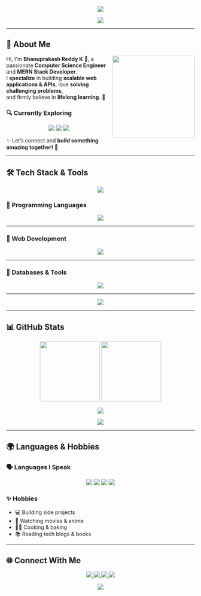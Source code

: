 <p align="center">
  <img src="https://capsule-render.vercel.app/api?type=waving&color=F77F00&height=200&section=header&text=Bhanuprakash%20Reddy%20K&fontSize=40&fontColor=ffffff&animation=fadeIn&fontAlignY=35"/>
</p>

<p align="center">
  <img src="https://readme-typing-svg.herokuapp.com?size=25&duration=4000&color=F77F00&center=true&vCenter=true&width=700&lines=Full+Stack+Developer+💻;MERN+Stack+Engineer+🚀;Open+Source+Contributor+🌍;Tech+Explorer+🔥" />
</p>

---

## 🚀 About Me  

<img align="right" src="https://media.giphy.com/media/WUlplcMpOCEmTGBtBW/giphy.gif" width="220"/>

Hi, I'm **Bhanuprakash Reddy K** 👋, a passionate **Computer Science Engineer** and **MERN Stack Developer**.  
I **specialize** in building **scalable web applications & APIs**, love **solving challenging problems**,  
and firmly believe in **lifelong learning**. 🌱  

### 🔍 Currently Exploring
<p align="center">
  <img src="https://img.shields.io/badge/Machine%20Learning-102230?style=for-the-badge&logo=tensorflow&logoColor=orange"/>
  <img src="https://img.shields.io/badge/DevOps-0A66C2?style=for-the-badge&logo=azuredevops&logoColor=white"/>
  <img src="https://img.shields.io/badge/Cloud%20Computing-4285F4?style=for-the-badge&logo=googlecloud&logoColor=white"/>
</p>

✨ Let’s connect and **build something amazing together!** 🚀  

---

## 🛠️ Tech Stack & Tools

<p align="center">
  <img src="https://user-images.githubusercontent.com/73097560/115834477-dbab4500-a447-11eb-908a-139a6edaec5c.gif">
</p>

### 🔹 Programming Languages
<p align="center">
  <img src="https://skillicons.dev/icons?i=cpp,python,kotlin,javascript" />
</p>

---

### 🔹 Web Development
<p align="center">
  <img src="https://skillicons.dev/icons?i=html,css,sass,react,nodejs,express" />
</p>

---

### 🔹 Databases & Tools
<p align="center">
  <img src="https://skillicons.dev/icons?i=mongodb,git,github,vscode,bootstrap" />
</p>

---

<p align="center">
  <img src="https://user-images.githubusercontent.com/73097560/115834477-dbab4500-a447-11eb-908a-139a6edaec5c.gif">
</p>

---

## 📊 GitHub Stats  

<p align="center">
  <img src="https://github-readme-stats.vercel.app/api?username=bhanreddy&show_icons=true&theme=tokyonight&hide_border=true" height="160"/>
  <img src="https://github-readme-streak-stats.herokuapp.com/?user=bhanreddy&theme=tokyonight&hide_border=true" height="160"/>
</p>

<p align="center">
  <img src="https://github-readme-stats.vercel.app/api/top-langs/?username=bhanreddy&layout=compact&theme=tokyonight&hide_border=true"/>
</p>

<p align="center">
  <img src="https://github.com/bhanreddy/bhanreddy/blob/output/github-contribution-grid-snake.svg"/>
</p>

---

## 🌍 Languages & Hobbies  

### 🗣️ Languages I Speak  
<p align="center">
  <img src="https://img.shields.io/badge/English-Fluent-blue?style=for-the-badge"/>
  <img src="https://img.shields.io/badge/Telugu-Native-green?style=for-the-badge"/>
  <img src="https://img.shields.io/badge/Kannada-Fluent-orange?style=for-the-badge"/>
  <img src="https://img.shields.io/badge/Hindi-Conversational-red?style=for-the-badge"/>
</p>

### ✨ Hobbies  
- 💻 Building side projects  
- 🍿 Watching movies & anime  
- 👨‍🍳 Cooking & baking  
- 📚 Reading tech blogs & books  

---

## 🌐 Connect With Me  

<p align="center">
  <a href="https://github.com/bhanreddy">
    <img src="https://img.shields.io/badge/GitHub-bhanreddy-181717?style=for-the-badge&logo=github"/>
  </a>
  <a href="https://www.linkedin.com/in/bhanuprakashreddygaru/">
    <img src="https://img.shields.io/badge/LinkedIn-Bhanuprakash%20Reddy-blue?style=for-the-badge&logo=linkedin"/>
  </a>
  <a href="mailto:reddybhanu283@gmail.com">
    <img src="https://img.shields.io/badge/Email-reddybhanu283%40gmail.com-red?style=for-the-badge&logo=gmail"/>
  </a>
  <a href="tel:+919347556547">
    <img src="https://img.shields.io/badge/Phone-9347556547-success?style=for-the-badge&logo=whatsapp"/>
  </a>
</p>

<p align="center">
  <img src="https://capsule-render.vercel.app/api?type=waving&color=F77F00&height=120&section=footer"/>
</p>
